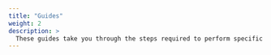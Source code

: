```yaml
---
title: "Guides"
weight: 2
description: >
  These guides take you through the steps required to perform specific tasks using wasmVision.
---
```


